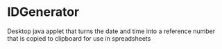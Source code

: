 # IDGenerator
Desktop java applet that turns the date and time into a reference number that is copied to clipboard for use in spreadsheets
